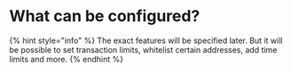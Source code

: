 # What can be configured?

{% hint style="info" %}
The exact features will be specified later. But it will be possible to set transaction limits, whitelist certain addresses, add time limits and more.
{% endhint %}
